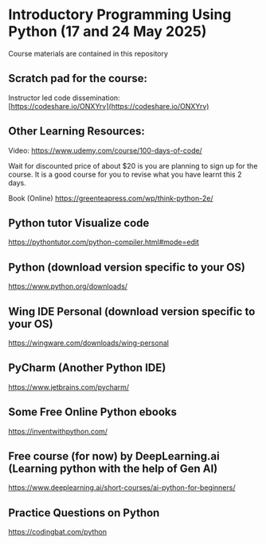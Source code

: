 # Introductory Programming Using Python (17 and 24 May 2025) 

Course materials are contained in this repository


## Scratch pad for the course:

Instructor led code dissemination: <br>
[https://codeshare.io/ONXYrv](https://codeshare.io/ONXYrv)


## Other Learning Resources:
Video: https://www.udemy.com/course/100-days-of-code/

Wait for discounted price of about $20 is you are planning to sign up for the course. It is a good course for you to revise what you have learnt this 2 days.

Book (Online)
https://greenteapress.com/wp/think-python-2e/

## Python tutor Visualize code
https://pythontutor.com/python-compiler.html#mode=edit

## Python (download version specific to your OS) 
https://www.python.org/downloads/

## Wing IDE Personal (download version specific to your OS)
https://wingware.com/downloads/wing-personal

## PyCharm (Another Python IDE)
https://www.jetbrains.com/pycharm/

## Some Free Online Python ebooks 
https://inventwithpython.com/

## Free course (for now) by DeepLearning.ai (Learning python with the help of Gen AI)
https://www.deeplearning.ai/short-courses/ai-python-for-beginners/

## Practice Questions on Python
https://codingbat.com/python
